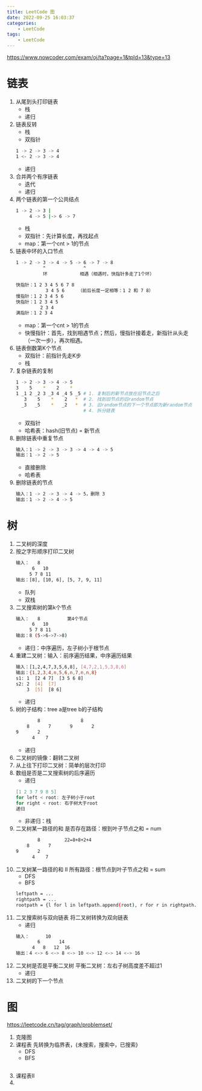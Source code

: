 ```yaml
---
title: LeetCode 图
date: 2022-09-25 16:03:37
categories:
    - LeetCode
tags:
    - LeetCode
---
```


https://www.nowcoder.com/exam/oj/ta?page=1&tpId=13&type=13

# 链表
1. 从尾到头打印链表
    - 栈
    - 递归
2. 链表反转
    - 栈
    - 双指针
    ```bash
    1 -> 2 -> 3 -> 4
    1 <- 2 -> 3 -> 4
    ```
    - 递归
3. 合并两个有序链表
    - 迭代
    - 递归
4. 两个链表的第一个公共结点
    ```bash
    1 -> 2 -> 3 |
         4 -> 5 |-> 6 -> 7
    ```
    - 栈
    - 双指针：先计算长度，再找起点
    - map：第一个cnt > 1的节点
5. 链表中环的入口节点
    ```bash
    1 -> 2 -> 3 -> 4 -> 5 -> 6 -> 7 -> 8
              ^              ^
              环            相遇（相遇时，快指针多走了1个环）

    快指针：1 2 3 4 5 6 7 8
               3 4 5 6     （前后长度一定相等：1 2 和 7 8）
    慢指针：1 2 3 4 5 6
    快指针：1 2 3 4 5
             2 3 4
    满指针：1 2 3 4
    ```
    - map：第一个cnt > 1的节点
    - 快慢指针：首先，找到相遇节点；然后，慢指针接着走，新指针从头走（一次一步），再次相遇。
6. 链表倒数第K个节点
    - 双指针：前指针先走K步
    - 栈
7. 复杂链表的复制
    ```bash
    1 -> 2 -> 3 -> 4 -> 5
    3    5    *    2    *
    1 _1 2 _2 3 _3 4 _4 5 _5 # 1. 复制后的新节点放在旧节点之后
       3    5    *    2   *  # 2. 找到旧节点的旧random节点
      _3   _5    *   _2   *  # 3. 旧random节点的下一个节点即为新random节点
                             # 4. 拆分链表
    ```
    - 双指针
    - 哈希表：hash(旧节点) = 新节点
8. 删除链表中重复节点
    ```bash
    输入：1 -> 2 -> 3 -> 3 -> 4 -> 4 -> 5
    输出：1 -> 2 -> 5
    ```
    - 直接删除
    - 哈希表
9. 删除链表的节点
    ```bash
    输入：1 -> 2 -> 3 -> 4 -> 5，删除 3
    输出：1 -> 2 -> 4 -> 5
    ```

# 树
1. 二叉树的深度
2. 按之字形顺序打印二叉树
    ```bash
    输入：   8
          6   10
         5 7 8 11
    输出：[8], [10, 6], [5, 7, 9, 11]
    ```
    - 队列
    - 双栈
3. 二叉搜索树的第k个节点
    ```bash
    输入：   8          第4个节点
          6   10
         5 7 8 11
    输出：8 (5->6->7->8)
    ```
    - 递归：中序遍历，左子树小于根节点
4. 重建二叉树：输入：前序遍历结果，中序遍历结果
    ```bash
    输入：[1,2,4,7,3,5,6,8], [4,7,2,1,5,3,8,6]
    输出：{1,2,3,4,n,5,6,n,7,n,n,8}
    s1: 1  [2 4 7]  [3 5 6 8]
    s2: 2  [4]  [7]
        3  [5]  [8 6]
    ```
    - 递归
5. 树的子结构：tree a是tree b的子结构
    ```bash
            8               8
        8       7       9       2
    9       2
          4    7  
    ```
    - 递归
6. 二叉树的镜像：翻转二叉树
7. 从上往下打印二叉树：简单的层次打印
8. 数组是否是二叉搜索树的后序遍历
    - 递归
    ```c
    [1 2 3 7 9 8 5]
    for left < root: 左子树小于root
    for right < root: 右子树大于root
    递归
    ```
    - 非递归：栈
9. 二叉树某一路径的和
    是否存在路径：根到叶子节点之和 = num
    ```bash
            8         22=8+8+2+4
        8       7 
    9       2
          4    7  
    ```
10. 二叉树某一路径的和 II
    所有路径：根节点到叶子节点之和  = sum
    - DFS
    - BFS
    ```bash
    leftpath = ...
    rightpath = ...
    rootpath = {l for l in leftpath.append(root), r for r in rightpath.append(root)}
    ```
11. 二叉搜索树与双向链表
    将二叉树转换为双向链表
    - 递归
    ```bash
    输入：      10
            6       14
          4   8   12  16
    输出：4 <-> 6 <-> 8 <-> 10 <-> 12 <-> 14 <-> 16
    ```
12. 二叉树是否是平衡二叉树
    平衡二叉树：左右子树高度差不超过1
    - 递归
13. 二叉树的下一个节点

# 图
https://leetcode.cn/tag/graph/problemset/
1. 克隆图
2. 课程表
    先转换为临界表，{未搜索，搜索中，已搜索}
    - DFS
    - BFS
    ```c
    ```
3. 课程表II
4.